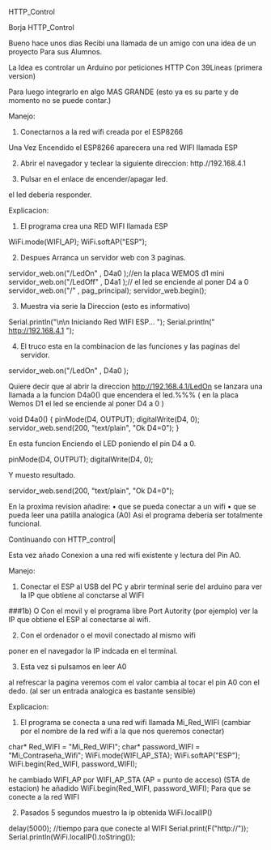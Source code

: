 
HTTP_Control

Borja HTTP_Control

Bueno hace unos dias Recibi una llamada de un amigo con una idea de un proyecto Para sus Alumnos.

La Idea es controlar un Arduino por peticiones HTTP Con 39Lineas (primera version)

Para luego integrarlo en algo MAS GRANDE (esto ya es su parte y de momento no se puede contar.)

Manejo:

1) Conectarnos a la red wifi creada por el ESP8266

Una Vez Encendido el ESP8266 aparecera una red WIFI llamada ESP

2) Abrir el navegador y teclear la siguiente direccion: http.//192.168.4.1

3) Pulsar en el enlace de encender/apagar led.

el led deberia responder.

Explicacion:

1) El programa crea una RED WIFI llamada ESP

  WiFi.mode(WIFI_AP);
  WiFi.softAP("ESP");



2) Despues Arranca un servidor web con 3 paginas.

  servidor_web.on("/LedOn"  , D4a0         );//en la placa WEMOS d1 mini 
  servidor_web.on("/LedOff" , D4a1         );// el led se enciende al poner D4 a 0
  servidor_web.on("/"           , pag_principal);
  servidor_web.begin();



3) Muestra via serie la Direccion (esto es informativo)

  Serial.println("\n\n Iniciando Red WIFI ESP... ");
  Serial.println(" http://192.168.4.1 ");



4) El truco esta en la combinacion de las funciones y las paginas del servidor.

servidor_web.on("/LedOn"  , D4a0 );



Quiere decir que al abrir la direccion http://192.168.4.1/LedOn se lanzara una llamada a la funcion D4a0()
que encendera el led.%%% ( en la placa Wemos D1 el led se enciende al poner D4 a 0 )

void D4a0() {
  pinMode(D4, OUTPUT);
  digitalWrite(D4, 0);
  servidor_web.send(200, "text/plain", "Ok D4=0");
}



En esta funcion Enciendo el LED poniendo el pin D4 a 0.

  pinMode(D4, OUTPUT);
  digitalWrite(D4, 0);



Y muesto resultado.

  servidor_web.send(200, "text/plain", "Ok D4=0");



En la proxima revision añadire:
• que se pueda conectar a un wifi
• que se pueda leer una patilla analogica (A0) Asi el programa deberia ser totalmente funcional.

Continuando con HTTP_control|

Esta vez añado Conexion a una red wifi existente y lectura del Pin A0.

Manejo:

1) Conectar el ESP al USB del PC y abrir terminal serie del arduino para ver la IP que obtiene al conctarse al WIFI

###1b) O Con el movil y el programa libre Port Autority (por ejemplo) ver la IP que obtiene el ESP al conectarse al wifi.

2) Con el ordenador o el movil conectado al mismo wifi

poner en el navegador la IP indcada en el terminal.

3) Esta vez si pulsamos en leer A0

al refrescar la pagina veremos com el valor cambia al tocar el pin A0 con el dedo. (al ser un entrada analogica es bastante sensible)

Explicacion:

1) El programa se conecta a una red wifi llamada Mi_Red_WIFI (cambiar por el nombre de la red wifi a la que nos queremos conectar)

  char* Red_WIFI          = "Mi_Red_WIFI";
  char* password_WIFI = "Mi_Contraseña_Wifi";
  WiFi.mode(WIFI_AP_STA);
  WiFi.softAP("ESP");
  WiFi.begin(Red_WIFI, password_WIFI);



he cambiado WIFI_AP por WIFI_AP_STA (AP = punto de acceso) (STA de estacion) he añadido WiFi.begin(Red_WIFI, password_WIFI); Para que se conecte a la red WIFI

2) Pasados 5 segundos muestro la ip obtenida WiFi.localIP()

  delay(5000);  //tiempo para que conecte al WIFI
  Serial.print(F("http://")); 
  Serial.println(WiFi.localIP().toString());



